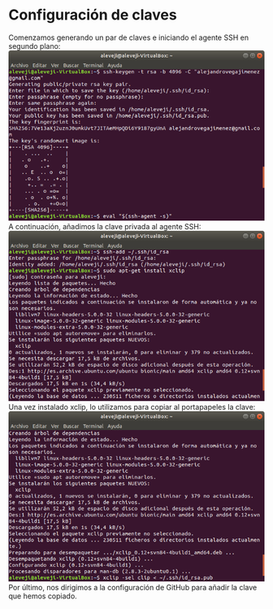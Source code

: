 # Configuración de claves
Comenzamos generando un par de claves e iniciando el agente SSH en segundo plano:
![Keys config img 1](https://github.com/aleveji/RecipeFinder/blob/master/docs/img/key_config/key_config1.png)
A continuación, añadimos la clave privada al agente SSH:
![Keys config img 2](https://github.com/aleveji/RecipeFinder/blob/master/docs/img/key_config/key_config2.png)
Una vez instalado xclip, lo utilizamos para copiar al portapapeles la clave:
![Keys config img 3](https://github.com/aleveji/RecipeFinder/blob/master/docs/img/key_config/key_config3.png)
Por último, nos dirigimos a la configuración de GitHub para añadir la clave que hemos copiado.
